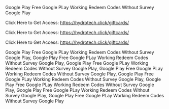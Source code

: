 Google Play Free Google PLay Working Redeem Codes Without Survey Google Play

Click Here to Get Access: https://hydrotech.click/giftcards/

Click Here to Get Access: https://hydrotech.click/giftcards/

Click Here to Get Access: https://hydrotech.click/giftcards/

Google Play Free Google PLay Working Redeem Codes Without Survey Google Play, Google Play Free Google PLay Working Redeem Codes Without Survey Google Play, Google Play Free Google PLay Working Redeem Codes Without Survey Google Play, Google Play Free Google PLay Working Redeem Codes Without Survey Google Play, Google Play Free Google PLay Working Redeem Codes Without Survey Google Play, Google Play Free Google PLay Working Redeem Codes Without Survey Google Play, Google Play Free Google PLay Working Redeem Codes Without Survey Google Play, Google Play Free Google PLay Working Redeem Codes Without Survey Google Play
